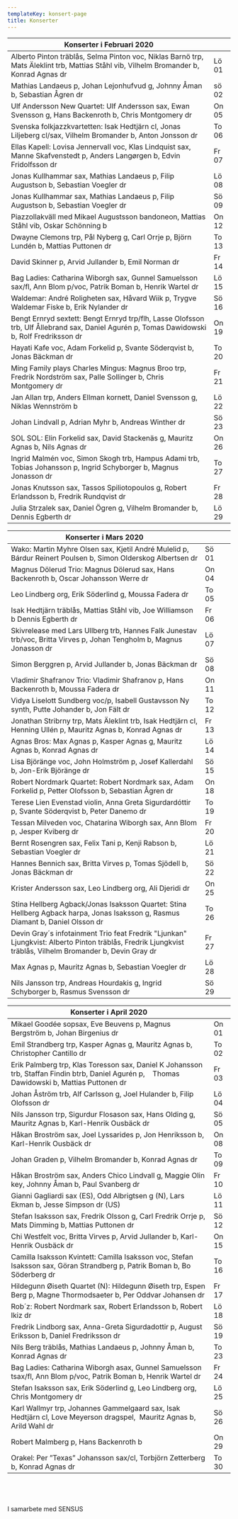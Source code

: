 ```yaml
---
templateKey: konsert-page
title: Konserter
---
```

| Konserter i Februari 2020                                                                                                                   |       |
| ------------------------------------------------------------------------------------------------------------------------------------------- | ----- |
| Alberto Pinton träblås, Selma Pinton voc, Niklas Barnö trp, Mats Äleklint trb, Mattias Ståhl vib, Vilhelm Bromander b, Konrad Agnas dr      | Lö 01 |
| Mathias Landaeus p, Johan Lejonhufvud g, Johnny Åman b, Sebastian Ågren dr                                                                  | sö 02 |
| Ulf Andersson New Quartet: Ulf Andersson sax, Ewan Svensson g, Hans Backenroth b, Chris Montgomery dr                                       | On 05 |
| Svenska folkjazzkvartetten: Isak Hedtjärn cl, Jonas Liljeberg cl/sax, Vilhelm Bromander b, Anton Jonsson dr                                 | To 06 |
| Ellas Kapell: Lovisa Jennervall voc, Klas Lindquist sax, Manne Skafvenstedt p, Anders Langørgen b, Edvin Fridolfsson dr                     | Fr 07 |
| Jonas Kullhammar sax, Mathias Landaeus p, Filip Augustson b, Sebastian Voegler dr                                                           | Lö 08 |
| Jonas Kullhammar sax, Mathias Landaeus p, Filip Augustson b, Sebastian Voegler dr                                                           | Sö 09 |
| Piazzollakväll med Mikael Augustsson bandoneon, Mattias Ståhl vib, Oskar Schönning b                                                        | On 12 |
| Dwayne Clemons trp, Pål Nyberg g, Carl Orrje p, Björn Lundén b, Mattias Puttonen dr                                                         | To 13 |
| David Skinner p, Arvid Jullander b, Emil Norman dr                                                                                          | Fr 14 |
| Bag Ladies: Catharina Wiborgh sax, Gunnel Samuelsson sax/fl, Ann Blom p/voc, Patrik Boman b, Henrik Wartel dr                               | Lö 15 |
| Waldemar: André Roligheten sax, Håvard Wiik p, Trygve Waldemar Fiske b, Erik Nylander dr                                                    | Sö 16 |
| Bengt Ernryd sextett: Bengt Ernryd trp/flh, Lasse Olofsson trb, Ulf Ållebrand sax, Daniel Agurén p, Tomas Dawidowski b, Rolf Fredriksson dr | On 19 |
| Hayati Kafe voc, Adam Forkelid p, Svante Söderqvist b, Jonas Bäckman dr                                                                     | To 20 |
| Ming Family plays Charles Mingus: Magnus Broo trp, Fredrik Nordström sax, Palle Sollinger b, Chris Montgomery dr                            | Fr 21 |
| Jan Allan trp, Anders Ellman kornett, Daniel Svensson g, Niklas Wennström b                                                                 | Lö 22 |
| Johan Lindvall p, Adrian Myhr b, Andreas Winther dr                                                                                         | Sö 23 |
| SOL SOL: Elin Forkelid sax, David Stackenäs g, Mauritz Agnas b, Nils Agnas dr                                                               | On 26 |
| Ingrid Malmén voc, Simon Skogh trb, Hampus Adami trb, Tobias Johansson p, Ingrid Schyborger b, Magnus Jonasson dr                           | To 27 |
| Jonas Knutsson sax, Tassos Spiliotopoulos g, Robert Erlandsson b, Fredrik Rundqvist dr                                                      | Fr 28 |
| Julia Strzalek sax, Daniel Ögren g, Vilhelm Bromander b, Dennis Egberth dr                                                                  | Lö 29 |

| Konserter i Mars 2020                                                                                                           |       |     |
| ------------------------------------------------------------------------------------------------------------------------------- | ----- | --- |
| Wako: Martin Myhre Olsen sax, Kjetil André Mulelid p, Bárdur Reinert Poulsen b, Simon Olderskog Albertsen dr                    | Sö 01 |     |
| Magnus Dölerud Trio: Magnus Dölerud sax, Hans Backenroth b, Oscar Johansson Werre dr                                            | On 04 |     |
| Leo Lindberg org, Erik Söderlind g, Moussa Fadera dr                                                                            | To 05 |     |
| Isak Hedtjärn träblås, Mattias Ståhl vib, Joe Williamson b Dennis Egberth dr                                                    | Fr 06 |     |
| Skivrelease med Lars Ullberg trb, Hannes Falk Junestav trb/voc, Britta Virves p, Johan Tengholm b, Magnus Jonasson dr           | Lö 07 |     |
| Simon Berggren p, Arvid Jullander b, Jonas Bäckman dr                                                                           | Sö 08 |     |
| Vladimir Shafranov Trio: Vladimir Shafranov p, Hans Backenroth b, Moussa Fadera dr                                              | On 11 |     |
| Vidya Liselott Sundberg voc/p, Isabell Gustavsson Ny synth, Putte Johander b, Jon Fält dr                                       | To 12 |     |
| Jonathan Stribrny trp, Mats Äleklint trb, Isak Hedtjärn cl, Henning Ullén p, Mauritz Agnas b, Konrad Agnas dr | Fr 13  | 
| Agnas Bros: Max Agnas p, Kasper Agnas g, Mauritz Agnas b, Konrad Agnas dr                                                       | Lö 14 |     |
| Lisa Björänge voc, John Holmström p, Josef Kallerdahl b, Jon-Erik Björänge dr                                                   | Sö 15 |     |
| Robert Nordmark Quartet: Robert Nordmark sax, Adam Forkelid p, Petter Olofsson b, Sebastian Ågren dr                            | On 18 |     |
| Terese Lien Evenstad violin, Anna Greta Sigurdardóttir p, Svante Söderqvist b, Peter Danemo dr                                  | To 19 |     |
| Tessan Milveden voc, Chatarina Wiborgh sax, Ann Blom p, Jesper Kviberg dr                                                       | Fr 20 |     |
| Bernt Rosengren sax,  Felix Tani p, Kenji Rabson b, Sebastian Voegler dr                                                        | Lö 21 |     |
| Hannes Bennich sax, Britta Virves p, Tomas Sjödell b, Jonas Bäckman dr                                                          | Sö 22 |     |
| Krister Andersson sax, Leo Lindberg org, Ali Djeridi dr                                                                         | On 25 |     |
| Stina Hellberg Agback/Jonas Isaksson Quartet: Stina Hellberg Agback harpa, Jonas Isaksson g, Rasmus Diamant b, Daniel Olsson dr | To 26 |     |
| Devin Gray´s infotainment Trio feat Fredrik "Ljunkan" Ljungkvist: Alberto Pinton träblås, Fredrik Ljungkvist träblås, Vilhelm Bromander b, Devin Gray dr | Fr 27 |
| Max Agnas p, Mauritz Agnas b, Sebastian Voegler dr                                                                              | Lö 28 |     |
| Nils Jansson trp, Andreas Hourdakis g, Ingrid Schyborger b, Rasmus Svensson dr                                                  | Sö 29 |     |

| Konserter i April 2020                                                                                                                   |       |           
| ------------------------------------------------------------------------------------------------------------------------------------------- | ----- |
|Mikael Goodée sopsax, Eve Beuvens p, Magnus Bergström b, Johan Birgenius dr | On 01 |
| Emil Strandberg trp, Kasper Agnas g, Mauritz Agnas b, Christopher Cantillo dr | To 02 |
|Erik Palmberg trp, Klas Toresson sax, Daniel K Johansson trb, Staffan Findin btrb, Daniel Agurén p,   		Thomas Dawidowski b, Mattias Puttonen dr  | Fr 03  |
|Johan Åström trb, Alf Carlsson g, Joel Hulander b, Filip Olofsson dr | Lö 04 |
|Nils Jansson trp, Sigurdur Flosason sax, Hans Olding g, Mauritz Agnas b, Karl-Henrik Ousbäck dr | Sö 05 |
|Håkan Broström sax, Joel Lyssarides p, Jon Henriksson b, Karl-Henrik Ousbäck dr | On 08 |
|Johan Graden p, Vilhelm Bromander b, Konrad Agnas dr | To 09 |
|Håkan Broström sax, Anders Chico Lindvall g, Maggie Olin key, Johnny Åman b, Paul Svanberg dr|Fr 10|
|Gianni Gagliardi sax (ES), Odd Albrigtsen g (N), Lars Ekman b, Jesse Simpson dr (US)|Lö 11|
|Stefan Isaksson sax, Fredrik Olsson g, Carl Fredrik Orrje p, Mats Dimming b, Mattias Puttonen dr|Sö 12|
|Chi Westfelt voc, Britta Virves p, Arvid Jullander b, Karl-Henrik Ousbäck dr| On 15|
|Camilla Isaksson Kvintett: Camilla Isaksson voc, Stefan Isaksson sax, Göran Strandberg p, Patrik Boman b, Bo Söderberg dr|To 16|
|Hildegunn Øiseth Quartet (N): Hildegunn  Øiseth trp, Espen Berg p, Magne Thormodsaeter b, Per Oddvar Johansen dr|Fr 17|
|Rob´z: Robert Nordmark sax, Robert Erlandsson b, Robert Ikiz dr|Lö 18|
|Fredrik Lindborg sax, Anna-Greta Sigurdadottir p, August Eriksson b, Daniel Fredriksson dr|Sö 19|
|Nils Berg träblås, Mathias Landaeus p, Johnny Åman b, Konrad Agnas dr|To 23|
|Bag Ladies: Catharina Wiborgh asax, Gunnel Samuelsson tsax/fl, Ann Blom p/voc, Patrik Boman b, Henrik Wartel dr|Fr 24|
|Stefan Isaksson sax, Erik Söderlind g, Leo Lindberg org, Chris Montgomery dr|Lö 25|
|Karl Wallmyr trp, Johannes Gammelgaard sax, Isak Hedtjärn cl, Love Meyerson dragspel,  Mauritz Agnas b, Arild Wahl dr|Sö 26|
|Robert Malmberg p, Hans Backenroth b|On 29|
|Orakel: Per ”Texas” Johansson sax/cl, Torbjörn Zetterberg b, Konrad Agnas dr|To 30|
		

		 
	 	 
	 
 

I samarbete med SENSUS
